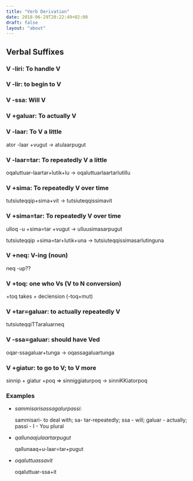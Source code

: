 ```yaml
---
title: "Verb Derivation"
date: 2018-06-29T20:22:49+02:00
draft: false
layout: "about"
---
```

## Verbal Suffixes

### V -liri: To handle V

### V -lir: to begin to V

### V -ssa: Will V

### V +galuar: To actually V

### V -laar: To V a little

ator -laar +vugut -> atulaarpugut

### V -laar=tar: To repeatedly V a little

oqaluttuar-laartar+lutik+lu -> oqaluttuarlaartarlutillu

### V +sima: To repeatedly V over time

tutsiuteqqip+sima+vit -> tutsiuteqqissimavit

### V +sima=tar: To repeatedly V over time

ulloq -u +sima=tar +vugut -> ulluusimasarpugut

tutsiuteqqip +sima=tar+lutik+una -> tutsiuteqqissimasarlutinguna

### V +neq: V-ing (noun)

neq -up??

### V +toq: one who Vs (V to N conversion)

+toq takes + declension (-toq+mut)

### V +tar=galuar: to actually repeatedly V

tutsiuteqqiTTaraluarneq

### V -ssa=galuar: should have Ved

oqar-ssagaluar+tunga -> oqassagaluartunga

### V +giatur: to go to V; to V more

sinnip + giatur +poq => sinniggiaturpoq -> sinniKKiatorpoq

### Examples

*   _sammisarisassagalurpassi_:
    
    sammisari- to deal with; sa- tar-repeatedly; ssa - will; galuar - actually; passi - I - You plural
    
*   _qallunaajulaartarpugut_
    
    qallunaaq+u-laar=tar+pugut
    
*   _oqaluttuassavit_
    
    oqaluttuar-ssa+it